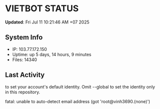 # VIETBOT STATUS
**Updated**: Fri Jul 11 10:21:46 AM +07 2025

## System Info
- IP: 103.77.172.150
- Uptime: up 5 days, 14 hours, 9 minutes
- Files: 14340

## Last Activity

to set your account's default identity.
Omit --global to set the identity only in this repository.

fatal: unable to auto-detect email address (got 'root@vinh3690.(none)')
